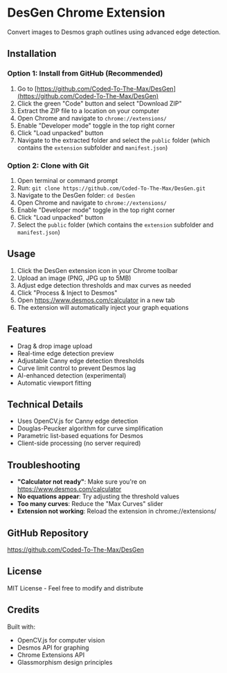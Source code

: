 # DesGen Chrome Extension

Convert images to Desmos graph outlines using advanced edge detection.

## Installation

### Option 1: Install from GitHub (Recommended)

1. Go to [https://github.com/Coded-To-The-Max/DesGen](https://github.com/Coded-To-The-Max/DesGen)
2. Click the green "Code" button and select "Download ZIP"
3. Extract the ZIP file to a location on your computer
4. Open Chrome and navigate to `chrome://extensions/`
5. Enable "Developer mode" toggle in the top right corner
6. Click "Load unpacked" button
7. Navigate to the extracted folder and select the `public` folder (which contains the `extension` subfolder and `manifest.json`)

### Option 2: Clone with Git

1. Open terminal or command prompt
2. Run: `git clone https://github.com/Coded-To-The-Max/DesGen.git`
3. Navigate to the DesGen folder: `cd DesGen`
4. Open Chrome and navigate to `chrome://extensions/`
5. Enable "Developer mode" toggle in the top right corner
6. Click "Load unpacked" button
7. Select the `public` folder (which contains the `extension` subfolder and `manifest.json`)

## Usage

1. Click the DesGen extension icon in your Chrome toolbar
2. Upload an image (PNG, JPG up to 5MB)
3. Adjust edge detection thresholds and max curves as needed
4. Click "Process & Inject to Desmos"
5. Open https://www.desmos.com/calculator in a new tab
6. The extension will automatically inject your graph equations

## Features

- Drag & drop image upload
- Real-time edge detection preview
- Adjustable Canny edge detection thresholds
- Curve limit control to prevent Desmos lag
- AI-enhanced detection (experimental)
- Automatic viewport fitting

## Technical Details

- Uses OpenCV.js for Canny edge detection
- Douglas-Peucker algorithm for curve simplification
- Parametric list-based equations for Desmos
- Client-side processing (no server required)

## Troubleshooting

- **"Calculator not ready"**: Make sure you're on https://www.desmos.com/calculator
- **No equations appear**: Try adjusting the threshold values
- **Too many curves**: Reduce the "Max Curves" slider
- **Extension not working**: Reload the extension in chrome://extensions/

## GitHub Repository

https://github.com/Coded-To-The-Max/DesGen

## License

MIT License - Feel free to modify and distribute

## Credits

Built with:
- OpenCV.js for computer vision
- Desmos API for graphing
- Chrome Extensions API
- Glassmorphism design principles